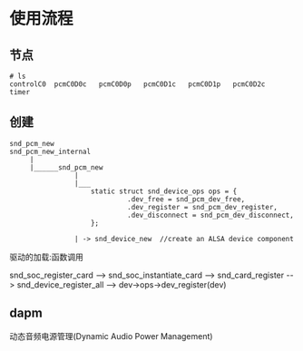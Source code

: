# 使用流程



## 节点

```
# ls
controlC0  pcmC0D0c   pcmC0D0p   pcmC0D1c   pcmC0D1p   pcmC0D2c   timer
```

## 创建

```
snd_pcm_new
snd_pcm_new_internal
     |
	 |______snd_pcm_new
				|
				|___
					static struct snd_device_ops ops = {
   							 .dev_free = snd_pcm_dev_free,
   							 .dev_register = snd_pcm_dev_register,
    						 .dev_disconnect = snd_pcm_dev_disconnect,
					};

				| -> snd_device_new  //create an ALSA device component

```

驱动的加载:函数调用

snd_soc_register_card --> snd_soc_instantiate_card --> snd_card_register --> snd_device_register_all --> dev->ops->dev_register(dev)




## dapm
动态音频电源管理(Dynamic Audio Power Management)

